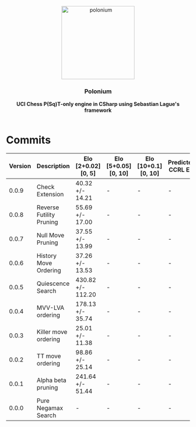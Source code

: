 <div align="center">

<img src="https://github.com/Dragjon/Polonium/assets/140328303/67bfaa55-211f-4dbd-b3bb-c5374e4ee303" alt="polonium" width="200" height="200">

<h3>Polonium</h3>
<b> UCI Chess P(Sq)T-only engine in CSharp using Sebastian Lague's framework</b>
<br>
<br>
</div>

# Commits
| Version | Description                     | Elo [2+0.02][0, 5]    | Elo [5+0.05][0, 10] | Elo [10+0.1][0, 10] | Predicted CCRL Elo |
|---------|---------------------------------|-----------------------|---------------------|---------------------|--------------------|
| 0.0.9   | Check Extension                 | 40.32 +/- 14.21       | -                   | -                   | -                  |
| 0.0.8   | Reverse Futility Pruning        | 55.69 +/- 17.00       | -                   | -                   | -                  |
| 0.0.7   | Null Move Pruning               | 37.55 +/- 13.99       | -                   | -                   | -                  |
| 0.0.6   | History Move Ordering           | 37.26 +/- 13.53       | -                   | -                   | -                  |
| 0.0.5   | Quiescence Search               | 430.82 +/- 112.20     | -                   | -                   | -                  |
| 0.0.4   | MVV-LVA ordering                | 178.13 +/- 35.74      | -                   | -                   | -                  |
| 0.0.3   | Killer move ordering            | 25.01 +/- 11.38       | -                   | -                   | -                  |
| 0.0.2   | TT move ordering                | 98.86 +/- 25.14       | -                   | -                   | -                  |
| 0.0.1   | Alpha beta pruning              | 241.64 +/- 51.44      | -                   | -                   | -                  |
| 0.0.0   | Pure Negamax Search             | -                     | -                   | -                   | -                  |
